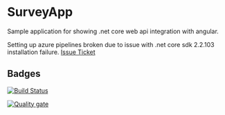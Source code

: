 # SurveyApp

Sample application for showing .net core web api integration with angular.

Setting up azure pipelines broken due to issue with .net core sdk 2.2.103 installation failure.
[Issue Ticket](https://developercommunity.visualstudio.com/content/problem/431643/net-core-sdk-22103-do-not-install.html)

## Badges

[![Build Status](https://adaskothebeast.visualstudio.com/SurveyApp/_apis/build/status/AdaskoTheBeAsT.SurveyApp?branchName=master)](https://adaskothebeast.visualstudio.com/SurveyApp/_build/latest?definitionId=1?branchName=master)

[![Quality gate](https://sonarcloud.io/api/project_badges/quality_gate?project=AdaskoTheBeAsT_SurveyApp)](https://sonarcloud.io/dashboard?id=AdaskoTheBeAsT_SurveyApp)